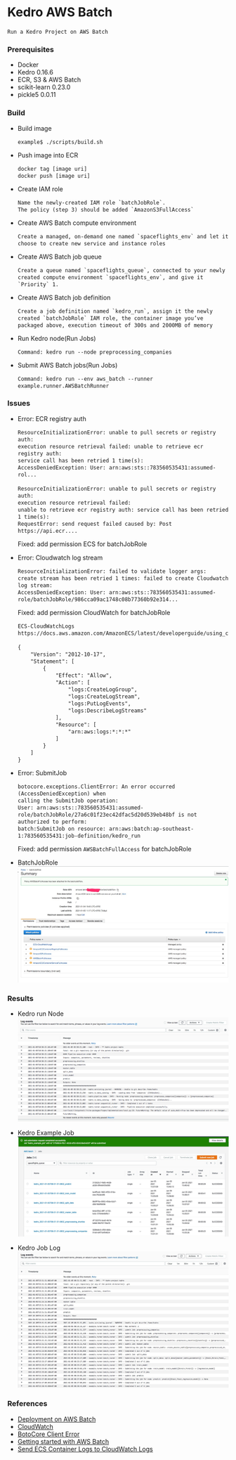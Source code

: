 # Kedro AWS Batch
    Run a Kedro Project on AWS Batch

### Prerequisites
+ Docker
+ Kedro 0.16.6
+ ECR, S3 & AWS Batch
+ scikit-learn 0.23.0
+ pickle5 0.0.11


### Build
+ Build image
    ```
    example$ ./scripts/build.sh
    ```

+ Push image into ECR
    ```
    docker tag [image uri]
    docker push [image uri]
    ```

+ Create IAM role
    ```
    Name the newly-created IAM role `batchJobRole`.
    The policy (step 3) should be added `AmazonS3FullAccess`
    ```

+ Create AWS Batch compute environment
    ```
    Create a managed, on-demand one named `spaceflights_env` and let it choose to create new service and instance roles
    ```

+ Create AWS Batch job queue
    ```
    Create a queue named `spaceflights_queue`, connected to your newly created compute environment `spaceflights_env`, and give it `Priority` 1.
    ```

+ Create AWS Batch job definition
    ```
    Create a job definition named `kedro_run`, assign it the newly created `batchJobRole` IAM role, the container image you’ve packaged above, execution timeout of 300s and 2000MB of memory
    ```

+ Run Kedro node(Run Jobs)
    ```
    Command: kedro run --node preprocessing_companies
    ```

+ Submit AWS Batch jobs(Run Jobs)
    ```
    Command: kedro run --env aws_batch --runner example.runner.AWSBatchRunner
    ```


### Issues
+ Error: ECR registry auth
    ```
    ResourceInitializationError: unable to pull secrets or registry auth:
    execution resource retrieval failed: unable to retrieve ecr registry auth:
    service call has been retried 1 time(s):
    AccessDeniedException: User: arn:aws:sts::783560535431:assumed-rol...

    ResourceInitializationError: unable to pull secrets or registry auth:
    execution resource retrieval failed:
    unable to retrieve ecr registry auth: service call has been retried 1 time(s):
    RequestError: send request failed caused by: Post https://api.ecr....
    ```

    Fixed: add permission ECS for batchJobRole


+ Error: Cloudwatch log stream
    ```
    ResourceInitializationError: failed to validate logger args:
    create stream has been retried 1 times: failed to create Cloudwatch log stream:
    AccessDeniedException: User: arn:aws:sts::783560535431:assumed-role/batchJobRole/986cca09ac1748c08b77360b92e314...
    ```

    Fixed: add permission CloudWatch for batchJobRole
    ```
    ECS-CloudWatchLogs
    https://docs.aws.amazon.com/AmazonECS/latest/developerguide/using_cloudwatch_logs.html

    {
        "Version": "2012-10-17",
        "Statement": [
            {
                "Effect": "Allow",
                "Action": [
                    "logs:CreateLogGroup",
                    "logs:CreateLogStream",
                    "logs:PutLogEvents",
                    "logs:DescribeLogStreams"
                ],
                "Resource": [
                    "arn:aws:logs:*:*:*"
                ]
            }
        ]
    }
    ```


+ Error: SubmitJob
    ```
    botocore.exceptions.ClientError: An error occurred (AccessDeniedException) when
    calling the SubmitJob operation:
    User: arn:aws:sts::783560535431:assumed-role/batchJobRole/27a6c01f23ec42dfac5d20d539eb48bf is not authorized to perform:
    batch:SubmitJob on resource: arn:aws:batch:ap-southeast-1:783560535431:job-definition/kedro_run
    ```

    Fixed: add permission `AWSBatchFullAccess` for batchJobRole


+ BatchJobRole
![BatchJobRole](images/batchJobRole.jpg)


### Results
+ Kedro run Node
    ![NodeRun](images/kedro-run-node.png)


+ Kedro Example Job
    ![ExampleJob](images/kedro-example-job.jpg)

+ Kedro Job Log
    ![Job Log](images/kedro-job-log.jpg)


### References
+ [Deployment on AWS Batch](https://kedro.readthedocs.io/en/0.16.6/10_deployment/07_aws_batch.html)
+ [CloudWatch](https://docs.aws.amazon.com/AmazonECS/latest/developerguide/using_cloudwatch_logs.html)
+ [BotoCore Client Error](https://stackoverflow.com/questions/61976547/botocore-exceptions-clienterror-an-error-occurred-accessdeniedexception)
+ [Getting started with AWS Batch](https://medium0.com/weareservian/getting-started-with-aws-batch-3442446fc62)
+ [Send ECS Container Logs to CloudWatch Logs](https://aws.amazon.com/blogs/devops/send-ecs-container-logs-to-cloudwatch-logs-for-centralized-monitoring/)